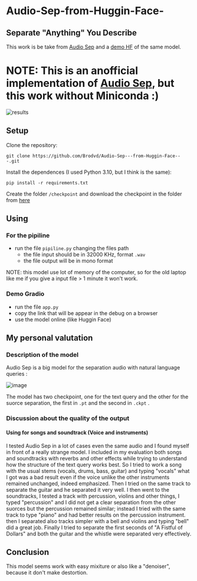 # Audio-Sep-from-Huggin-Face-
## Separate "Anything" You Describe
This work is be take from [Audio Sep](https://github.com/Audio-AGI/AudioSep) and a [demo HF](https://huggingface.co/spaces/Suniilkumaar/AudioSep) of the same model.
# NOTE: This is an anofficial implementation of [Audio Sep](https://github.com/Audio-AGI/AudioSep), but this work without Miniconda :)

![results](https://github.com/user-attachments/assets/b4b82f04-8cbe-4ddb-a45e-3cdcba4d74a3)

## Setup
Clone the repository:
```shell
git clone https://github.com/Brodvd/Audio-Sep---from-Huggin-Face---.git
```
Install the dependences (I used Python 3.10, but I think is the same):
```shell
pip install -r requirements.txt 
```

Create the folder `/checkpoint` and download the checkpoint in the folder from [here](https://huggingface.co/spaces/BroDvd/AudioSep/tree/main/checkpoint)
## Using
### For the pipiline
* run the file  `pipiline.py`  changing the files path
  * the file input should be in 32000 KHz, format  `.wav`
  * the file output will be in mono format

NOTE: this model use lot of memory of the computer, so for the old laptop like me if you give a input file > 1 minute it won't work.
### Demo Gradio
* run the file  `app.py`
* copy the link that will be appear in the debug on a browser
* use the model online (like Huggin Face)
## My personal valutation
### Description of the model
Audio Sep is a big model for the separation audio with natural language queries :

![image](https://github.com/user-attachments/assets/f383bf96-5c91-4fd7-9e2e-4be340eb5f47)

The model has two checkpoint, one for the text query and the other for the suorce separation, the first in  `.pt` and the second in  `.ckpt` .
### Discussion about the quality of the output
#### Using for songs and soundtrack (Voice and instruments)
I tested Audio Sep in a lot of cases even the same audio and I found myself in front of a really strange model. I included in my evaluation both songs and soundtracks with reverbs and other effects while trying to understand how the structure of the text query works best. So I tried to work a song with the usual stems (vocals, drums, bass, guitar) and typing "vocals" what I got was a bad result even if the voice unlike the other instruments remained unchanged, indeed emphasized. Then I tried on the same track to separate the guitar and he separated it very well. I then went to the soundtracks, I tested a track with percussion, violins and other things, I typed "percussion" and I did not get a clear separation from the other suorces but the percussion remained similar; instead I tried with the same track to type "piano" and had better results on the percussion instrument. then I separated also tracks simpler with a bell and violins and typing "bell" did a great job. Finally I tried to separate the first seconds of "A Fistful of Dollars" and both the guitar and the whistle were separated very effectively.
## Conclusion
This model seems work with easy mixiture or also like a "denoiser", because it don't make destortion.
